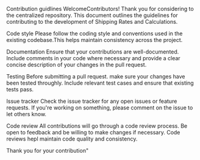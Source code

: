 Contribution guidlines 
WelcomeContributors!
Thank you for considering to the centralized repository. This document outlines the guidelines for contributing to the development of Shipping Rates and Calculations.

Code style
Please follow the coding style and conventions used in the existing codebase.This helps maintain consistency across the project.

Documentation
Ensure that your  contributions are well-documented. Include  comments in your code where necessary and provide a clear concise description of your changes in the pull request.

Testing 
Before submitting a pull request. make sure your changes have been tested throughly. Include relevant test cases and ensure that existing tests pass.

Issue tracker 
Check the issue tracker for any open issues or feature requests. If you're working on something, please comment on the issue to let others know.

Code review
All contributions will go through a code review process. Be open to feedback and be willing to make changes if necessary. Code reviews hepl maintain code quality and consistency.

Thank you for your contribution"
